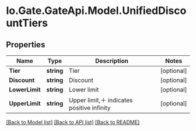 
# Io.Gate.GateApi.Model.UnifiedDiscountTiers

## Properties

Name | Type | Description | Notes
------------ | ------------- | ------------- | -------------
**Tier** | **string** | Tier | [optional] 
**Discount** | **string** | Discount | [optional] 
**LowerLimit** | **string** | Lower limit | [optional] 
**UpperLimit** | **string** | Upper limit,＋ indicates positive infinity | [optional] 

[[Back to Model list]](../README.md#documentation-for-models)
[[Back to API list]](../README.md#documentation-for-api-endpoints)
[[Back to README]](../README.md)
